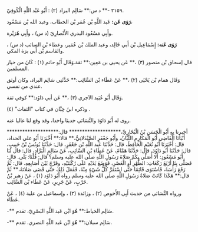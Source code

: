 ٢١٥٩ -** د س:** سَالِم البراد (٢) : أَبُو عَبْد اللَّهِ الْكُوفِيّ.

**رَوَى عَن:** عَبد اللَّهِ بْن عُمَر بْن الخطاب، وعبد الله بْن مَسْعُود،

وأَبِي مَسْعُود البدري الأَنْصارِيّ (د س) ، وأَبِي هُرَيْرة.

**رَوَى عَنه:** إِسْمَاعِيل بْن أَبي خَالِد، وعبد الملك بْن عُمَير، وعطاء بْن السائب (د س) ، والقاسم بْن أَبي بزة المكي.

قال إسحاق بْن منصور (٣) ،** عَن يحيى بن مَعِين:** ثقة.وَقَال أَبُو حاتم (١) : كَانَ من خيار المسلمين.

وَقَال همام بْن يَحْيَى (٢) ،** عَنْ عَطَاء بْن السَّائِب:** حَدَّثَنِي سَالِم البراد، وكان أوثق عندي من نفسي.

وَقَال أَبُو عُبَيد الآجري (٣) ،** عَن أبي دَاوُد:** كوفي ثقة.

وذكره ابنُ حِبَّان في كتاب "الثقات" (٤) .

روى له أَبُو دَاوُدَ والنَّسَائي حديثا واحدا، وقد وقع لنا عاليا عنه.

أخبرنا بِهِ أَبُو الْحَسَنِ بْنُ الْبُخَارِيِّ،******************** قال:******************** أَنْبَأَنَا الْقَاضِي أَبُو الْمَكَارِمِ اللَّبَّانُ، وأَبُو جَعْفَرٍ الصَّيْدَلانِيُّ،** قالا:** أَخْبَرَنَا أَبُو علي الحداد، قال: أَخْبَرَنَا أَبُو نُعَيْمٍ الْحَافِظُ، قال: حَدَّثَنَا عَبد اللَّهِ بْن جَعْفَرٍ، قال: حَدَّثَنَا يُونُسُ بْنُ حَبِيبٍ، قال: حَدَّثَنَا أَبُو دَاوُدَ، قال: حَدَّثَنَا هَمَّامٌ، عَنْ عَطَاءِ بْنِ السَّائِبِ، عَنْ سَالِمٍ الْبَرَّادِ، قال: قال لَنَا أَبُو مَسْعُودٍ: أَلا أُصَلِّي بِكُمْ صَلاةَ رَسُولِ اللَّهِ صلى الله عليه وسلم؟ قال: قُلْنَا: بَلَى. قال: فَصَلَّى بِنَا أَرْبَعَ رَكَعَاتِ: الظُّهْرِ أَوِ الْعَصْرِ، فَوَضَعَ يَدَيْهِ عَلَى رُكْبَتَيْهِ، وفَرَّجَ بَيْنَ أَصَابِعِهِ. قال: ثُمَّ رَفَعَ رَأْسَهُ، فَاسْتَوَى قَائِمًا حَتَّى اسْتَقَرَّ كُلُّ شَيْءٍ مِنْهُ، فَفَعَلَ ذَلِكَ حَتَّى قَضَى صَلاتَهُ،** ثُمَّ قال:** هَكَذَا كَانَتْ صَلاةُ رَسُولِ اللَّهِ صلى الله عليه وسلم.رواه أَبُو دَاوُد (١) ، عَنْ زهير بْنُ حَرْبٍ، عَنْ جَرِيرٍ، عَنْ عَطَاء بْن السَّائِب.

ورواه النَّسَائي من حديث أَبِي الأَحوص (٢) ، وزائدة (٣) ، وإسماعيل بن علية (٤) ، عَنْ عَطَاء.

-** سَالِم الخياط:** هُوَ ابْن عَبد اللَّهِ البَصْرِيّ، تقدم.

-** سَالِم سبلان:** هُوَ ابْن عَبد اللَّهِ النصري. تقدم.